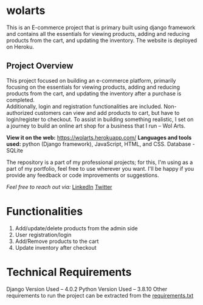 # **wolarts**



This is an E-commerce project that is primary built using django framework and contains all the essentials for viewing products, 
adding and reducing products from the cart, and updating the inventory. The website is deployed on Heroku.

## **Project Overview**
This project focused on building an e-commerce platform, primarily focusing on the essentials for viewing products, 
adding and reducing products from the cart, and updating the inventory after a purchase is completed.  
Additionally, login and registration functionalities are included. Non-authorized customers can view and add products to cart, 
but have to login/register to checkout.
To assist in building something realistic, I set on a journey to build an online art shop for a business that I run – Wol Arts.  

**View it on the web:** https://wolarts.herokuapp.com/ 
**Languages and tools used:** 
python (Django framework), JavaScript, HTML, and CSS.
Database - SQLite


The repository is a part of my professional projects; for this, I'm using as a part of my portfolio, feel free to use wherever you want. 
I'll be happy if you provide any feedback or code improvements or suggestions.


*Feel free to reach out via:*
[LinkedIn](linkedin.com/in/mainakimani/)
[Twitter](twitter.com/maina_kimani_/) 


# Functionalities
1. Add/update/delete products from the admin side
2. User registration/login
3. Add/Remove products to the cart
4. Update inventory after checkout


# Technical Requirements
Django Version Used – 4.0.2 
Python Version Used – 3.8.10
Other requirements to run the project can be extracted from the [requirements.txt](https://github.com/Alex-Maina/wolarts/blob/master/requirements.txt) 
